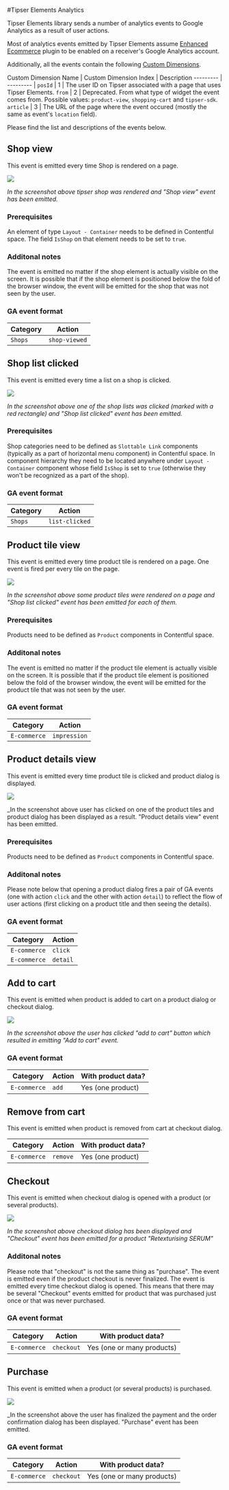 #Tipser Elements Analytics

Tipser Elements library sends a number of analytics events to Google Analytics as a result of user actions.

Most of analytics events emitted by Tipser Elements assume [Enhanced Ecommerce](https://developers.google.com/analytics/devguides/collection/analyticsjs/enhanced-ecommerce) plugin to be enabled on
a receiver's Google Analytics account.

Additionally, all the events contain the following [Custom Dimensions](https://support.google.com/analytics/answer/2709828?hl=en).



Custom Dimension Name | Custom Dimension Index  | Description
---------             | ---------               |
`posId`               | 1                       | The user ID on Tipser associated with a page that uses Tipser Elements.
`from`                | 2                       | Deprecated. From what type of widget the event comes from. Possible values: `product-view`, `shopping-cart` and `tipser-sdk`.
`article`             | 3                       | The URL of the page where the event occured (mostly the same as event's `location` field).

Please find the list and descriptions of the events below.

## Shop view

This event is emitted every time Shop is rendered on a page.

[![](shop_viewed.png)](/images/shop_viewed.png)

_In the screenshot above tipser shop was rendered and "Shop view" event has been emitted._

### Prerequisites ###
 
An element of type `Layout - Container` needs to be defined in Contentful space. 
The field `IsShop` on that element needs to be set to `true`. 

### Additonal notes ###

The event is emitted no matter if the shop element is actually visible on the screen.
It is possible that if the shop element is positioned below the fold of the browser window, the event
will be emitted for the shop that was not seen by the user.

### GA event format ###

Category    | Action        
---------   | -----------   
`Shops`     | `shop-viewed` 


## Shop list clicked

This event is emitted every time a list on a shop is clicked.

[![](shop_list_clicked.png)](/images/shop_viewed.png)

_In the screenshot above one of the shop lists was clicked (marked with a red rectangle) and "Shop list clicked" event has been emitted._

### Prerequisites ###

Shop categories need to be defined as `Slottable Link` components (typically as a part of horizontal menu component) in Contentful space. In component hierarchy they need
 to be located anywhere under `Layout - Container` component whose field `IsShop` is set to `true` (otherwise they won't be recognized as a part of the shop).

### GA event format ###

Category    | Action         
---------   | -----------    
`Shops`     | `list-clicked`


## Product tile view

This event is emitted every time product tile is rendered on a page. One event is fired per every tile on the page.

[![](inline_product_viewed.png)](/images/inline_product_viewed.png)

_In the screenshot above some product tiles were rendered on a page and "Shop list clicked" event has been emitted for each of them._

### Prerequisites ###

Products need to be defined as `Product` components in Contentful space.

### Additonal notes ###

The event is emitted no matter if the product tile element is actually visible on the screen.
It is possible that if the product tile element is positioned below the fold of the browser window, the event
will be emitted for the product tile that was not seen by the user.


### GA event format ###

Category         | Action     
---------        | -----------
`E-commerce`     | `impression`

## Product details view

This event is emitted every time product tile is clicked and product dialog is displayed.

[![](product_details_viewed.png)](/images/product_details_viewed.png)

_In the screenshot above user has clicked on one of the product tiles and product dialog has been displayed as a result. "Product details view" event has been emitted.

### Prerequisites ###

Products need to be defined as `Product` components in Contentful space.

### Additonal notes ###

Please note below that opening a product dialog fires a pair of GA events (one with action `click` and the other with action `detail`) to reflect the flow of user actions
(first clicking on a product title and then seeing the details).

### GA event format ###

Category         | Action      
---------        | ----------- 
`E-commerce`     | `click`     
`E-commerce`     | `detail`    

## Add to cart

This event is emitted when product is added to cart on a product dialog or checkout dialog.

[![](add_to_cart_event.png)](/images/add_to_cart_event.png)

_In the screenshot above the user has clicked "add to cart" button which resulted in emitting "Add to cart" event._

### GA event format ###

Category         | Action         | With product data?
---------        | -----------    | -----------        
`E-commerce`     | `add`       | Yes (one product) 

## Remove from cart

This event is emitted when product is removed from cart at checkout dialog.

Category         | Action         | With product data?
---------        | -----------    | -----------       
`E-commerce`     | `remove`       | Yes (one product)

## Checkout

This event is emitted when checkout dialog is opened with a product (or several products).

[![](product_checkout.png)](/images/product_checkout.png)

_In the screenshot above checkout dialog has been displayed and "Checkout" event has been emitted for a product "Retexturising SERUM"_

### Additonal notes ###

Please note that "checkout" is not the same thing as "purchase". The event is emitted even if the product checkout is never finalized.
The event is emitted every time checkout dialog is opened. This means that there may be several "Checkout" events emitted for product that was purchased just 
once or that was never purchased.

### GA event format ###

Category         | Action         | With product data?        
---------        | -----------    | -----------               
`E-commerce`     | `checkout`     | Yes (one or many products)


## Purchase

This event is emitted when a product (or several products) is purchased.

[![](purchase_event.png)](/images/purchase_event.png)

_In the screenshot above the user has finalized the payment and the order confirmation dialog has been displayed. "Purchase" event has been emitted.

### GA event format ###

Category         | Action         | With product data?        
---------        | -----------    | -----------               
`E-commerce`     | `checkout`     | Yes (one or many products)

